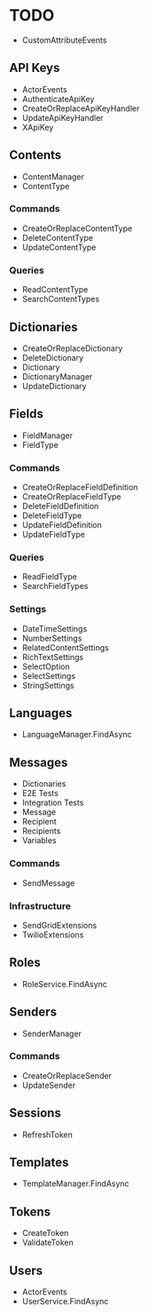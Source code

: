 # TODO

- CustomAttributeEvents

## API Keys

- ActorEvents
- AuthenticateApiKey
- CreateOrReplaceApiKeyHandler
- UpdateApiKeyHandler
- XApiKey

## Contents

- ContentManager
- ContentType

### Commands

- CreateOrReplaceContentType
- DeleteContentType
- UpdateContentType

### Queries

- ReadContentType
- SearchContentTypes

## Dictionaries

- CreateOrReplaceDictionary
- DeleteDictionary
- Dictionary
- DictionaryManager
- UpdateDictionary

## Fields

- FieldManager
- FieldType

### Commands

- CreateOrReplaceFieldDefinition
- CreateOrReplaceFieldType
- DeleteFieldDefinition
- DeleteFieldType
- UpdateFieldDefinition
- UpdateFieldType

### Queries

- ReadFieldType
- SearchFieldTypes

### Settings

- DateTimeSettings
- NumberSettings
- RelatedContentSettings
- RichTextSettings
- SelectOption
- SelectSettings
- StringSettings

## Languages

- LanguageManager.FindAsync

## Messages

- Dictionaries
- E2E Tests
- Integration Tests
- Message
- Recipient
- Recipients
- Variables

### Commands

- SendMessage

### Infrastructure

- SendGridExtensions
- TwilioExtensions

## Roles

- RoleService.FindAsync

## Senders

- SenderManager

### Commands

- CreateOrReplaceSender
- UpdateSender

## Sessions

- RefreshToken

## Templates

- TemplateManager.FindAsync

## Tokens

- CreateToken
- ValidateToken

## Users

- ActorEvents
- UserService.FindAsync
